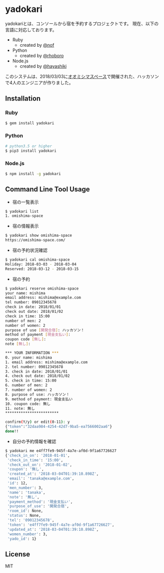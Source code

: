# yadokari

yadokariとは、コンソールから宿を予約するプロジェクトです。
現在、以下の言語に対応しております。

* Ruby
    * created by [@nof](https://github.com/omishimaspace/yadokari.rb)
* Python
    * created by [@rhoboro](https://github.com/omishimaspace/yadokari.py)
* Node.js
    * created by [@hayashiki](https://github.com/omishimaspace/yadokari.js)
    
このシステムは、2018/03/03に[オオミシマスペース](https://omishima-space.com)で開催された、ハッカソンで4人のエンジニアが作りました。
## Installation

### Ruby
```sh
$ gem install yadokari
```


### Python
```sh
# python3.5 or higher
$ pip3 install yadokari
```


### Node.js
```sh
$ npm install -g yadokari
```


## Command Line Tool Usage

* 宿の一覧表示

```sh
$ yadokari list
1. omishima-space
```

* 宿の情報表示

```sh
$ yadokari show omishima-space
https://omishima-space.com/
```

* 宿の予約状況確認

```sh
$ yadokari cal omishima-space
Holiday: 2018-03-03 - 2018-03-04
Reserved: 2018-03-12 - 2018-03-15
```

* 宿の予約

```sh
$ yadokari reserve omishima-space
your name: mishima
email address: mishima@example.com
tel number: 09012345678
check in date: 2018/01/01
check out date: 2018/01/02
check in time: 15:00
number of men: 2
number of women: 2
purpose of use [開発合宿]: ハッカソン！
method of payment [現金支払い]:
coupon code [無し]:
note [無し]:

*** YOUR INFORMATION ***
0. your name: mishima
1. email address: mishima@example.com
2. tel number: 09012345678
3. check in date: 2018/01/01
4. check out date: 2018/01/02
5. check in time: 15:00
6. number of men: 2
7. number of women: 2
8. purpose of use: ハッカソン！
9. method of payment: 現金支払い
10. coupon code: 無し
11. note: 無し
************************

confirm(Y/y) or edit(0-11): y
{"token":"32daa984-4254-42d7-9ba5-ea7566002aa6"}
done!!
```

* 自分の予約情報を確認

```sh
$ yadokari me e4ff7fe9-945f-4a7e-af0d-9f1a67726627
{'check_in_on': '2018-01-01',
 'check_in_time': '15:00',
 'check_out_on': '2018-01-02',
 'coupon': '無し',
 'created_at': '2018-03-04T01:39:10.898Z',
 'email': 'tanaka@example.com',
 'id': 12,
 'men_number': 3,
 'name': 'tanaka',
 'note': '無し',
 'payment_method': '現金支払い',
 'purpose_of_use': '開発合宿',
 'room_id': None,
 'status': None,
 'tel': '09012345678',
 'token': 'e4ff7fe9-945f-4a7e-af0d-9f1a67726627',
 'updated_at': '2018-03-04T01:39:10.898Z',
 'women_number': 3,
 'yado_id': 1}
```

## License
MIT
